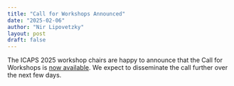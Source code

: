 ```yaml
---
title: "Call for Workshops Announced"
date: "2025-02-06"
author: "Nir Lipovetzky"
layout: post
draft: false
---
```


The ICAPS 2025 workshop chairs are happy to announce that the Call for Workshops is 
[now available](/calls/workshop_call). We expect to disseminate the call further over the next few days.

